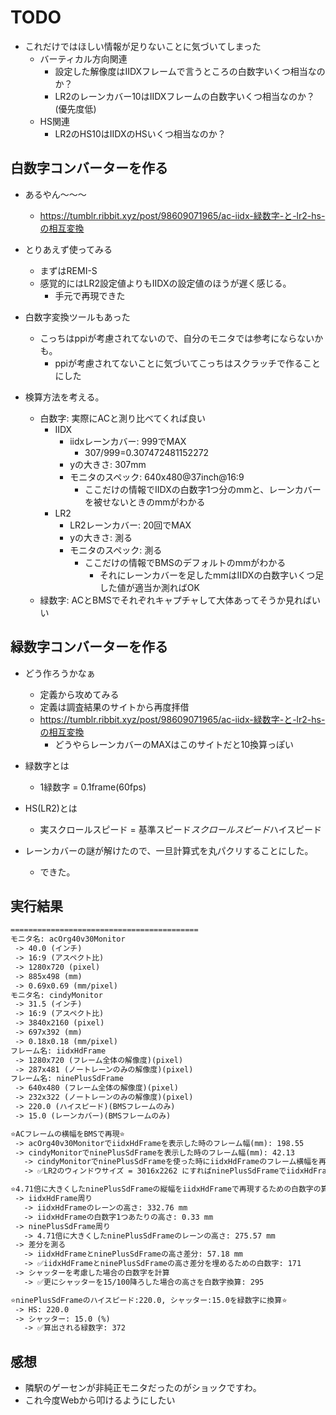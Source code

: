 # TODO

- これだけではほしい情報が足りないことに気づいてしまった
  - バーティカル方向関連
    - 設定した解像度はIIDXフレームで言うところの白数字いくつ相当なのか？
    - LR2のレーンカバー10はIIDXフレームの白数字いくつ相当なのか？(優先度低)
  - HS関連
    - LR2のHS10はIIDXのHSいくつ相当なのか？

## 白数字コンバーターを作る

- あるやん〜〜〜
  - https://tumblr.ribbit.xyz/post/98609071965/ac-iidx-緑数字-と-lr2-hs-の相互変換

- とりあえず使ってみる
  - まずはREMI-S
  - 感覚的にはLR2設定値よりもIIDXの設定値のほうが遅く感じる。
    - 手元で再現できた

- 白数字変換ツールもあった
  - こっちはppiが考慮されてないので、自分のモニタでは参考にならないかも。
    - ppiが考慮されてないことに気づいてこっちはスクラッチで作ることにした

- 検算方法を考える。
  - 白数字: 実際にACと測り比べてくれば良い
    - IIDX
      - iidxレーンカバー: 999でMAX
        - 307/999=0.307472481152272
      - yの大きさ: 307mm
      - モニタのスペック: 640x480@37inch@16:9
        - ここだけの情報でIIDXの白数字1つ分のmmと、レーンカバーを被せないときのmmがわかる
    - LR2
      - LR2レーンカバー: 20回でMAX
      - yの大きさ: 測る
      - モニタのスペック: 測る
        - ここだけの情報でBMSのデフォルトのmmがわかる
          - それにレーンカバーを足したmmはIIDXの白数字いくつ足した値が適当か測ればOK
  - 緑数字: ACとBMSでそれぞれキャプチャして大体あってそうか見ればいい

## 緑数字コンバーターを作る

- どう作ろうかなぁ
  - 定義から攻めてみる
  - 定義は調査結果のサイトから再度拝借
  - https://tumblr.ribbit.xyz/post/98609071965/ac-iidx-緑数字-と-lr2-hs-の相互変換
    - どうやらレーンカバーのMAXはこのサイトだと10換算っぽい

- 緑数字とは
  - 1緑数字 = 0.1frame(60fps)

- HS(LR2)とは
  - 実スクロールスピード = 基準スピード*スクロールスピード*ハイスピード

- レーンカバーの謎が解けたので、一旦計算式を丸パクリすることにした。
  - できた。

## 実行結果

```txt
==========================================
モニタ名: acOrg40v30Monitor
 -> 40.0 (インチ)
 -> 16:9 (アスペクト比)
 -> 1280x720 (pixel)
 -> 885x498 (mm)
 -> 0.69x0.69 (mm/pixel)
モニタ名: cindyMonitor
 -> 31.5 (インチ)
 -> 16:9 (アスペクト比)
 -> 3840x2160 (pixel)
 -> 697x392 (mm)
 -> 0.18x0.18 (mm/pixel)
フレーム名: iidxHdFrame
 -> 1280x720 (フレーム全体の解像度)(pixel)
 -> 287x481 (ノートレーンのみの解像度)(pixel)
フレーム名: ninePlusSdFrame
 -> 640x480 (フレーム全体の解像度)(pixel)
 -> 232x322 (ノートレーンのみの解像度)(pixel)
 -> 220.0 (ハイスピード)(BMSフレームのみ)
 -> 15.0 (レーンカバー)(BMSフレームのみ)

⭐ACフレームの横幅をBMSで再現⭐
 -> acOrg40v30MonitorでiidxHdFrameを表示した時のフレーム幅(mm): 198.55
 -> cindyMonitorでninePlusSdFrameを表示した時のフレーム幅(mm): 42.13
   -> cindyMonitorでninePlusSdFrameを使った時にiidxHdFrameのフレーム横幅を再現するには、LR2の解像度を4.71倍すればいい
   -> ✅LR2のウィンドウサイズ = 3016x2262 にすればninePlusSdFrameでiidxHdFrameのフレーム横幅を再現できる。

⭐4.71倍に大きくしたninePlusSdFrameの縦幅をiidxHdFrameで再現するための白数字の算出⭐
 -> iidxHdFrame周り
   -> iidxHdFrameのレーンの高さ: 332.76 mm
   -> iidxHdFrameの白数字1つあたりの高さ: 0.33 mm
 -> ninePlusSdFrame周り
   -> 4.71倍に大きくしたninePlusSdFrameのレーンの高さ: 275.57 mm
 -> 差分を測る
   -> iidxHdFrameとninePlusSdFrameの高さ差分: 57.18 mm
   -> ✅iidxHdFrameとninePlusSdFrameの高さ差分を埋めるための白数字: 171
 -> シャッターを考慮した場合の白数字を計算
   -> ✅更にシャッターを15/100降ろした場合の高さを白数字換算: 295

⭐ninePlusSdFrameのハイスピード:220.0, シャッター:15.0を緑数字に換算⭐
 -> HS: 220.0
 -> シャッター: 15.0 (%)
   -> ✅算出される緑数字: 372
```

## 感想

- 隣駅のゲーセンが非純正モニタだったのがショックですわ。
- これ今度Webから叩けるようにしたい
